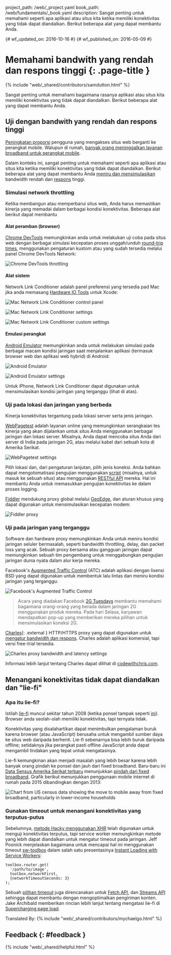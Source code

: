 project_path: /web/_project.yaml book_path: /web/fundamentals/_book.yaml description: Sangat penting untuk memahami seperti apa aplikasi atau situs kita ketika memiliki konektivitas yang tidak dapat diandalkan. Berikut beberapa alat yang dapat membantu Anda.

{# wf_updated_on: 2016-10-16 #} {# wf_published_on: 2016-05-09 #}

# Memahami bandwith yang rendah dan respons tinggi {: .page-title }

{% include "web/_shared/contributors/samdutton.html" %}

Sangat penting untuk memahami bagaimana rasanya aplikasi atau situs kita memiliki konektivitas yang tidak dapat diandalkan. Berikut beberapa alat yang dapat membantu Anda.

## Uji dengan bandwith yang rendah dan respons tinggi

<a href="http://adwords.blogspot.co.uk/2015/05/building-for-next-moment.html">Peningkatan proporsi</a> pengguna yang mengakses situs web berganti ke perangkat mobile. Walupun di rumah, <a href="https://www.washingtonpost.com/news/the-switch/wp/2016/04/18/new-data-americans-are-abandoning-wired-home-internet/">banyak orang meninggalkan layanan broadband untuk perangkat mobile</a>.

Dalam konteks ini, sangat penting untuk memahami seperti apa aplikasi atau situs kita ketika memiliki konektivitas yang tidak dapat diandalkan. Berikut beberapa alat yang dapat membantu Anda [meniru dan mensimulasikan](https://stackoverflow.com/questions/1584617/simulator-or-emulator-what-is-the-difference) bandwidth rendah dan [respons](https://www.igvita.com/2012/07/19/latency-the-new-web-performance-bottleneck/) tinggi.

### Simulasi network throttling

Ketika membangun atau memperbarui situs web, Anda harus memastikan kinerja yang memadai dalam berbagai kondisi konektivitas. Beberapa alat berikut dapat membantu

#### Alat peramban (browser)

[Chrome DevTools](/web/tools/chrome-devtools/profile/network-performance/network-conditions) memungkinkan anda untuk melakukan uji coba pada situs web dengan berbagai simulasi kecepatan proses unggah/unduh [round-trip times](https://www.igvita.com/2012/07/19/latency-the-new-web-performance-bottleneck/), menggunakan pengaturan kustom atau yang sudah tersedia melalui panel Chrome DevTools Network:

![Chrome DevTools throttling](images/chrome-devtools-throttling.png)

#### Alat sistem

Network Link Conditioner adalah panel preferensi yang tersedia pad Mac jika anda memasang [Hardware IO Tools](https://developer.apple.com/downloads/?q=Hardware%20IO%20Tools) untuk Xcode:

![Mac Network Link Conditioner control panel](images/network-link-conditioner-control-panel.png)

![Mac Network Link Conditioner settings](images/network-link-conditioner-settings.png)

![Mac Network Link Conditioner custom settings](images/network-link-conditioner-custom.png)

#### Emulasi perangkat

[Android Emulator](http://developer.android.com/tools/devices/emulator.html#netspeed) memungkinkan anda untuk melakukan simulasi pada berbagai macam kondisi jaringan saat menjalankan aplikasi (termasuk browser web dan aplikasi web hybrid) di Android:

![Android Emulator](images/android-emulator.png)

![Android Emulator settings](images/android-emulator-settings.png)

Untuk iPhone, Network Link Conditioner dapat digunakan untuk mensimulasikan kondisi jaringan yang terganggu (lihat di atas).

### Uji pada lokasi dan jaringan yang berbeda

Kinerja konektivitas tergantung pada lokasi server serta jenis jaringan.

[WebPagetest](https://webpagetest.org) adalah layanan online yang memungkinkan serangkaian tes kinerja yang akan dijalankan untuk situs Anda menggunakan berbagai jaringan dan lokasi server. Misalnya, Anda dapat mencoba situs Anda dari server di India pada jaringan 2G, atau melalui kabel dari sebuah kota di Amerika Serikat.

![WebPagetest settings](images/webpagetest.png)

Pilih lokasi dan, dari pengaturan lanjutan, pilih jenis koneksi. Anda bahkan dapat mengotomatisasi pengujian menggunakan [script](https://sites.google.com/a/webpagetest.org/docs/using-webpagetest/scripting) (misalnya, untuk masuk ke sebuah situs) atau menggunakan [RESTful API](https://sites.google.com/a/webpagetest.org/docs/advanced-features/webpagetest-restful-apis) mereka. Hal ini membantu Anda untuk memasukkan pengujian konektivitas ke dalam proses logging.

[Fiddler](http://www.telerik.com/fiddler) mendukung proxy global melalui [GeoEdge](http://www.geoedge.com/faq), dan aturan khusus yang dapat digunakan untuk mensimulasikan kecepatan modem:

![Fiddler proxy](images/fiddler.png)

### Uji pada jaringan yang terganggu

Software dan hardware proxy memungkinkan Anda untuk meniru kondisi jaringan seluler bermasalah, seperti bandwidth throttling, delay, dan packet loss yang acak. Sebuah proxy bersama atau gangguan jaringan dapat memungkinkan sebuah tim pengembang untuk menggabungkan pengujian jaringan dunia nyata dalam alur kerja mereka.

Facebook's [Augmented Traffic Control](http://facebook.github.io/augmented-traffic-control/) (ATC) adalah aplikasi dengan lisensi BSD yang dapat digunakan untuk membentuk lalu lintas dan meniru kondisi jaringan yang terganggu:

![Facebook's Augmented Traffic Control](images/augmented-traffic-control.png)

> Acara yang diadakan Facebook [2G Tuesdays](https://code.facebook.com/posts/1556407321275493/building-for-emerging-markets-the-story-behind-2g-tuesdays/) membantu memahami bagaimana orang-orang yang berada dalam jaringan 2G menggunakan produk mereka. Pada hari Selasa, karyawan mendapatkan pop-up yang memberikan mereka pilihan untuk mensimulasikan koneksi 2G.

[Charles](https://www.charlesproxy.com/){: .external } HTTP/HTTPS proxy yang dapat digunakan untuk [mengatur bandwidth dan respons](http://www.charlesproxy.com/documentation/proxying/throttling/). Charles adalah aplikasi komersial, tapi versi free-trial tersedia.

![Charles proxy bandwidth and latency settings](images/charles.png)

Informasi lebih lanjut tentang Charles dapat dilihat di [codewithchris.com](http://codewithchris.com/tutorial-using-charles-proxy-with-your-ios-development-and-http-debugging/).

## Menangani konektivitas tidak dapat diandalkan dan "lie-fi"

### Apa itu lie-fi?

Istilah [lie-fi](http://www.urbandictionary.com/define.php?term=lie-fi) muncul sekitar tahun 2008 (ketika ponsel tampak seperti [ini](https://www.mobilegazette.com/2008-phones-wallchart.htm "Images of phones from 2008")). Browser anda seolah-olah memiliki konektivitas, tapi ternyata tidak.

Konektivitas yang disalahartikan dapat menimbulkan pengalaman buruk karena browser (atau JavaScript) berusaha untuk mengambil sumber daya ke situs web daripada berhenti. Lie-fi sebenarnya bisa lebih buruk daripada offline; setidaknya jika perangkat pasti offline JavaScript anda dapat mengambil tindakan yang tepat untuk mengatasinya.

Lie-fi kemungkinan akan menjadi masalah yang lebih besar karena lebih banyak orang pindah ke ponsel dan jauh dari fixed broadband. Baru-baru ini [Data Sensus Amerika Serikat terbaru](https://www.ntia.doc.gov/blog/2016/evolving-technologies-change-nature-internet-use) menunjukkan [pindah dari fixed broadband](https://www.washingtonpost.com/news/the-switch/wp/2016/04/18/new-data-americans-are-abandoning-wired-home-internet/). Grafik berikut menunjukkan penggunaan mobile internet di rumah pada 2015 dibandingkan dengan 2013:

<img src="images/home-broadband.png" class="center" alt="Chart from US census data showing the move to mobile away from fixed broadband, particularly in lower-income households" />

### Gunakan timeout untuk menangani konektivitas yang terputus-putus

Sebelumnya, [metode Hacky menggunakan XHR](http://stackoverflow.com/questions/189430/detect-that-the-internet-connection-is-offline) telah digunakan untuk menguji konektivitas terputus, tapi service worker memungkinkan metode yang lebih dapat diandalkan untuk mengatur timeout pada jaringan. Jeff Posnick menjelaskan bagaimana untuk mencapai hal ini menggunakan timeout [sw-toolbox](https://github.com/GoogleChrome/sw-toolbox) dalam salah satu presentasinya [Instant Loading with Service Workers](https://youtu.be/jCKZDTtUA2A?t=19m58s):

    toolbox.router.get(
      '/path/to/image',
      toolbox.networkFirst,
      {networkTimeoutSeconds: 3}
    );
    

Sebuah [pilihan timeout](https://github.com/whatwg/fetch/issues/20) juga direncanakan untuk [Fetch API](https://developer.mozilla.org/en-US/docs/Web/API/GlobalFetch/fetch), dan [Streams API](https://www.w3.org/TR/streams-api/) sehingga dapat membantu dengan mengoptimalkan pengiriman konten. Jake Archibald memberikan rincian lebih lanjut tentang mengatasi lie-fi di [Supercharging page load](https://youtu.be/d5_6yHixpsQ?t=6m42s).

Translated By: {% include "web/_shared/contributors/mychaelgo.html" %}

## Feedback {: #feedback }

{% include "web/_shared/helpful.html" %}